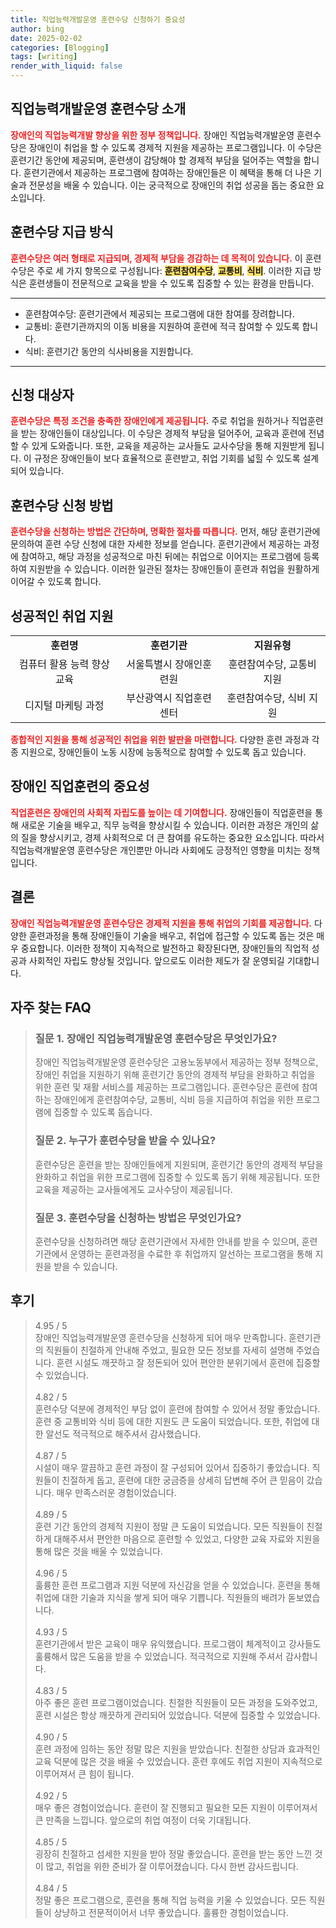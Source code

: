 ```yaml
---
title: 직업능력개발운영 훈련수당 신청하기 중요성
author: bing
date: 2025-02-02
categories: [Blogging]
tags: [writing]
render_with_liquid: false
---
```



<h2 id='직업능력개발운영_훈련수당_소개'>직업능력개발운영 훈련수당 소개</h2>

<p><b><span style="color: #ee2323;">장애인의 직업능력개발 향상을 위한 정부 정책입니다.</span></b> 장애인 직업능력개발운영 훈련수당은 장애인이 취업을 할 수 있도록 경제적 지원을 제공하는 프로그램입니다. 이 수당은 훈련기간 동안에 제공되며, 훈련생이 감당해야 할 경제적 부담을 덜어주는 역할을 합니다. 훈련기관에서 제공하는 프로그램에 참여하는 장애인들은 이 혜택을 통해 더 나은 기술과 전문성을 배울 수 있습니다. 이는 궁극적으로 장애인의 취업 성공을 돕는 중요한 요소입니다.</p>

<h2 id='훈련수당_지급_방식'>훈련수당 지급 방식</h2>

<p><b><span style="color: #ee2323;">훈련수당은 여러 형태로 지급되며, 경제적 부담을 경감하는 데 목적이 있습니다.</span></b> 이 훈련수당은 주로 세 가지 항목으로 구성됩니다: <b><span style="background-color: #ffe066;">훈련참여수당</span></b>, <b><span style="background-color: #ffe066;">교통비</span></b>, <b><span style="background-color: #ffe066;">식비</span></b>. 이러한 지급 방식은 훈련생들이 전문적으로 교육을 받을 수 있도록 집중할 수 있는 환경을 만듭니다.</p>

<hr />

<ul>
    <li>훈련참여수당: 훈련기관에서 제공되는 프로그램에 대한 참여를 장려합니다.</li>
    <li>교통비: 훈련기관까지의 이동 비용을 지원하여 훈련에 적극 참여할 수 있도록 합니다.</li>
    <li>식비: 훈련기간 동안의 식사비용을 지원합니다.</li>
</ul>

<hr />

<h2 id='신청대상자'>신청 대상자</h2>

<p><b><span style="color: #ee2323;">훈련수당은 특정 조건을 충족한 장애인에게 제공됩니다.</span></b> 주로 취업을 원하거나 직업훈련을 받는 장애인들이 대상입니다. 이 수당은 경제적 부담을 덜어주어, 교육과 훈련에 전념할 수 있게 도와줍니다. 또한, 교육을 제공하는 교사들도 교사수당을 통해 지원받게 됩니다. 이 규정은 장애인들이 보다 효율적으로 훈련받고, 취업 기회를 넓힐 수 있도록 설계되어 있습니다.</p>

<h2 id='훈련수당_신청방법'>훈련수당 신청 방법</h2>

<p><b><span style="color: #ee2323;">훈련수당을 신청하는 방법은 간단하며, 명확한 절차를 따릅니다.</span></b> 먼저, 해당 훈련기관에 문의하여 훈련 수당 신청에 대한 자세한 정보를 얻습니다. 훈련기관에서 제공하는 과정에 참여하고, 해당 과정을 성공적으로 마친 뒤에는 취업으로 이어지는 프로그램에 등록하여 지원받을 수 있습니다. 이러한 일관된 절차는 장애인들이 훈련과 취업을 원활하게 이어갈 수 있도록 합니다.</p>

<h2 id='성공적인_취업_지원'>성공적인 취업 지원</h2>

<table>
    <tr>
        <td style="text-align: center; height: 17px;"><b>훈련명</b></td>
        <td style="text-align: center; height: 17px;"><b>훈련기관</b></td>
        <td style="text-align: center; height: 17px;"><b>지원유형</b></td>
    </tr>
    <tr>
        <td style="text-align: center; height: 17px;">컴퓨터 활용 능력 향상 교육</td>
        <td style="text-align: center; height: 17px;">서울특별시 장애인훈련원</td>
        <td style="text-align: center; height: 17px;">훈련참여수당, 교통비 지원</td>
    </tr>
    <tr>
        <td style="text-align: center; height: 17px;">디지털 마케팅 과정</td>
        <td style="text-align: center; height: 17px;">부산광역시 직업훈련센터</td>
        <td style="text-align: center; height: 17px;">훈련참여수당, 식비 지원</td>
    </tr>
</table>

<p><b><span style="color: #ee2323;">종합적인 지원을 통해 성공적인 취업을 위한 발판을 마련합니다.</span></b> 다양한 훈련 과정과 각종 지원으로, 장애인들이 노동 시장에 능동적으로 참여할 수 있도록 돕고 있습니다.</p>

<h2 id='장애인_직업훈련의_중요성'>장애인 직업훈련의 중요성</h2>

<p><b><span style="color: #ee2323;">직업훈련은 장애인의 사회적 자립도를 높이는 데 기여합니다.</span></b> 장애인들이 직업훈련을 통해 새로운 기술을 배우고, 직무 능력을 향상시킬 수 있습니다. 이러한 과정은 개인의 삶의 질을 향상시키고, 경제 사회적으로 더 큰 참여를 유도하는 중요한 요소입니다. 따라서 직업능력개발운영 훈련수당은 개인뿐만 아니라 사회에도 긍정적인 영향을 미치는 정책입니다.</p>

<h2 id='결론'>결론</h2>

<p><b><span style="color: #ee2323;">장애인 직업능력개발운영 훈련수당은 경제적 지원을 통해 취업의 기회를 제공합니다.</span></b> 다양한 훈련과정을 통해 장애인들이 기술을 배우고, 취업에 접근할 수 있도록 돕는 것은 매우 중요합니다. 이러한 정책이 지속적으로 발전하고 확장된다면, 장애인들의 직업적 성공과 사회적인 자립도 향상될 것입니다. 앞으로도 이러한 제도가 잘 운영되길 기대합니다.</p>


<h2 id='자주_찾는_FAQ'>자주 찾는 FAQ</h2>
<div itemscope="" itemtype="https://schema.org/FAQPage"> 
<blockquote> 
<div itemscope="" itemprop="mainEntity" itemtype="https://schema.org/Question"> 
<h3 itemprop="name">질문 1. 장애인 직업능력개발운영 훈련수당은 무엇인가요?</h3> 
<div itemscope="" itemprop="acceptedAnswer" itemtype="https://schema.org/Answer"> 
<span itemprop="text"> 
<p>장애인 직업능력개발운영 훈련수당은 고용노동부에서 제공하는 정부 정책으로, 장애인 취업을 지원하기 위해 훈련기간 동안의 경제적 부담을 완화하고 취업을 위한 훈련 및 재활 서비스를 제공하는 프로그램입니다. 훈련수당은 훈련에 참여하는 장애인에게 훈련참여수당, 교통비, 식비 등을 지급하여 취업을 위한 프로그램에 집중할 수 있도록 돕습니다.</p> 
</span> 
</div> 
</div> 

<div itemscope="" itemprop="mainEntity" itemtype="https://schema.org/Question"> 
<h3 itemprop="name">질문 2. 누구가 훈련수당을 받을 수 있나요?</h3> 
<div itemscope="" itemprop="acceptedAnswer" itemtype="https://schema.org/Answer"> 
<span itemprop="text"> 
<p>훈련수당은 훈련을 받는 장애인들에게 지원되며, 훈련기간 동안의 경제적 부담을 완화하고 취업을 위한 프로그램에 집중할 수 있도록 돕기 위해 제공됩니다. 또한 교육을 제공하는 교사들에게도 교사수당이 제공됩니다.</p> 
</span> 
</div> 
</div> 

<div itemscope="" itemprop="mainEntity" itemtype="https://schema.org/Question"> 
<h3 itemprop="name">질문 3. 훈련수당을 신청하는 방법은 무엇인가요?</h3> 
<div itemscope="" itemprop="acceptedAnswer" itemtype="https://schema.org/Answer"> 
<span itemprop="text"> 
<p>훈련수당을 신청하려면 해당 훈련기관에서 자세한 안내를 받을 수 있으며, 훈련기관에서 운영하는 훈련과정을 수료한 후 취업까지 알선하는 프로그램을 통해 지원을 받을 수 있습니다.</p> 
</span> 
</div> 
</div> 
</blockquote> 
</div>
<h2 id='후기'>후기</h2>
<div itemscope itemtype="https://schema.org/Product">
  <blockquote>
  <div itemprop="review" itemscope itemtype="https://schema.org/Review">
      <div itemprop="reviewRating" itemscope itemtype="https://schema.org/Rating"> <span itemprop="ratingValue">4.95</span> / <span itemprop="bestRating">5</span> </div>
      <span itemprop="reviewBody">장애인 직업능력개발운영 훈련수당을 신청하게 되어 매우 만족합니다. 훈련기관의 직원들이 친절하게 안내해 주었고, 필요한 모든 정보를 자세히 설명해 주었습니다. 훈련 시설도 깨끗하고 잘 정돈되어 있어 편안한 분위기에서 훈련에 집중할 수 있었습니다.</span>
  </div>
  <br>
  <div itemprop="review" itemscope itemtype="https://schema.org/Review">
      <div itemprop="reviewRating" itemscope itemtype="https://schema.org/Rating"> <span itemprop="ratingValue">4.82</span> / <span itemprop="bestRating">5</span> </div>
      <span itemprop="reviewBody">훈련수당 덕분에 경제적인 부담 없이 훈련에 참여할 수 있어서 정말 좋았습니다. 훈련 중 교통비와 식비 등에 대한 지원도 큰 도움이 되었습니다. 또한, 취업에 대한 알선도 적극적으로 해주셔서 감사했습니다.</span>
  </div>
  <br>
  <div itemprop="review" itemscope itemtype="https://schema.org/Review">
      <div itemprop="reviewRating" itemscope itemtype="https://schema.org/Rating"> <span itemprop="ratingValue">4.87</span> / <span itemprop="bestRating">5</span> </div>
      <span itemprop="reviewBody">시설이 매우 깔끔하고 훈련 과정이 잘 구성되어 있어서 집중하기 좋았습니다. 직원들이 친절하게 돕고, 훈련에 대한 궁금증을 상세히 답변해 주어 큰 믿음이 갔습니다. 매우 만족스러운 경험이었습니다.</span>
  </div>
  <br>
  <div itemprop="review" itemscope itemtype="https://schema.org/Review">
      <div itemprop="reviewRating" itemscope itemtype="https://schema.org/Rating"> <span itemprop="ratingValue">4.89</span> / <span itemprop="bestRating">5</span> </div>
      <span itemprop="reviewBody">훈련 기간 동안의 경제적 지원이 정말 큰 도움이 되었습니다. 모든 직원들이 친절하게 대해주셔서 편안한 마음으로 훈련할 수 있었고, 다양한 교육 자료와 지원을 통해 많은 것을 배울 수 있었습니다.</span>
  </div>
  <br>
  <div itemprop="review" itemscope itemtype="https://schema.org/Review">
      <div itemprop="reviewRating" itemscope itemtype="https://schema.org/Rating"> <span itemprop="ratingValue">4.96</span> / <span itemprop="bestRating">5</span> </div>
      <span itemprop="reviewBody">훌륭한 훈련 프로그램과 지원 덕분에 자신감을 얻을 수 있었습니다. 훈련을 통해 취업에 대한 기술과 지식을 쌓게 되어 매우 기쁩니다. 직원들의 배려가 돋보였습니다.</span>
  </div>
  <br>
  <div itemprop="review" itemscope itemtype="https://schema.org/Review">
      <div itemprop="reviewRating" itemscope itemtype="https://schema.org/Rating"> <span itemprop="ratingValue">4.93</span> / <span itemprop="bestRating">5</span> </div>
      <span itemprop="reviewBody">훈련기관에서 받은 교육이 매우 유익했습니다. 프로그램이 체계적이고 강사들도 훌륭해서 많은 도움을 받을 수 있었습니다. 적극적으로 지원해 주셔서 감사합니다.</span>
  </div>
  <br>
  <div itemprop="review" itemscope itemtype="https://schema.org/Review">
      <div itemprop="reviewRating" itemscope itemtype="https://schema.org/Rating"> <span itemprop="ratingValue">4.83</span> / <span itemprop="bestRating">5</span> </div>
      <span itemprop="reviewBody">아주 좋은 훈련 프로그램이었습니다. 친절한 직원들이 모든 과정을 도와주었고, 훈련 시설은 항상 깨끗하게 관리되어 있었습니다. 덕분에 집중할 수 있었습니다.</span>
  </div>
  <br>
  <div itemprop="review" itemscope itemtype="https://schema.org/Review">
      <div itemprop="reviewRating" itemscope itemtype="https://schema.org/Rating"> <span itemprop="ratingValue">4.90</span> / <span itemprop="bestRating">5</span> </div>
      <span itemprop="reviewBody">훈련 과정에 임하는 동안 정말 많은 지원을 받았습니다. 친절한 상담과 효과적인 교육 덕분에 많은 것을 배울 수 있었습니다. 훈련 후에도 취업 지원이 지속적으로 이루어져서 큰 힘이 됩니다.</span>
  </div>
  <br>
  <div itemprop="review" itemscope itemtype="https://schema.org/Review">
      <div itemprop="reviewRating" itemscope itemtype="https://schema.org/Rating"> <span itemprop="ratingValue">4.92</span> / <span itemprop="bestRating">5</span> </div>
      <span itemprop="reviewBody">매우 좋은 경험이었습니다. 훈련이 잘 진행되고 필요한 모든 지원이 이루어져서 큰 만족을 느낍니다. 앞으로의 취업 여정이 더욱 기대됩니다.</span>
  </div>
  <br>
  <div itemprop="review" itemscope itemtype="https://schema.org/Review">
      <div itemprop="reviewRating" itemscope itemtype="https://schema.org/Rating"> <span itemprop="ratingValue">4.85</span> / <span itemprop="bestRating">5</span> </div>
      <span itemprop="reviewBody">굉장히 친절하고 섬세한 지원을 받아 정말 좋았습니다. 훈련을 받는 동안 느낀 것이 많고, 취업을 위한 준비가 잘 이루어졌습니다. 다시 한번 감사드립니다.</span>
  </div>
  <br>
  <div itemprop="review" itemscope itemtype="https://schema.org/Review">
      <div itemprop="reviewRating" itemscope itemtype="https://schema.org/Rating"> <span itemprop="ratingValue">4.84</span> / <span itemprop="bestRating">5</span> </div>
      <span itemprop="reviewBody">정말 좋은 프로그램으로, 훈련을 통해 직업 능력을 키울 수 있었습니다. 모든 직원들이 상냥하고 전문적이어서 너무 좋았습니다. 훌륭한 경험이었습니다.</span>
  </div>
  </blockquote>
</div>
